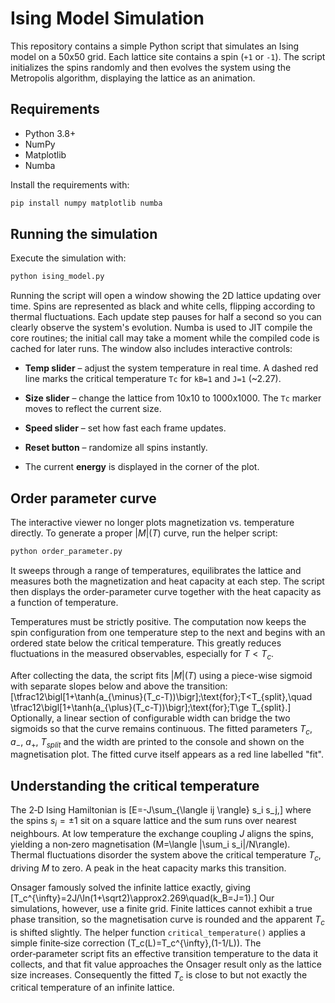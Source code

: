 # Ising Model Simulation

This repository contains a simple Python script that simulates an Ising model on a 50x50 grid. Each lattice site contains a spin (`+1` or `-1`). The script initializes the spins randomly and then evolves the system using the Metropolis algorithm, displaying the lattice as an animation.

## Requirements

- Python 3.8+
- NumPy
- Matplotlib
- Numba

Install the requirements with:

```bash
pip install numpy matplotlib numba
```

## Running the simulation

Execute the simulation with:

```bash
python ising_model.py
```

Running the script will open a window showing the 2D lattice updating over time. Spins are represented as black and white cells, flipping according to thermal fluctuations.
Each update step pauses for half a second so you can clearly observe the system's evolution.
Numba is used to JIT compile the core routines; the initial call may take a
moment while the compiled code is cached for later runs.
The window also includes interactive controls:

- **Temp slider** – adjust the system temperature in real time. A dashed red
  line marks the critical temperature `Tc` for `kB=1` and `J=1` (~2.27).
- **Size slider** – change the lattice from 10x10 to 1000x1000. The `Tc`
  marker moves to reflect the current size.

- **Speed slider** – set how fast each frame updates.
- **Reset button** – randomize all spins instantly.
- The current **energy** is displayed in the corner of the plot.

## Order parameter curve

The interactive viewer no longer plots magnetization vs. temperature directly.
To generate a proper $|M|(T)$ curve, run the helper script:

```bash
python order_parameter.py
```

It sweeps through a range of temperatures, equilibrates the lattice and
measures both the magnetization and heat capacity at each step. The script
then displays the order-parameter curve together with the heat capacity
as a function of temperature.

Temperatures must be strictly positive. The computation now keeps the spin
configuration from one temperature step to the next and begins with an ordered
state below the critical temperature. This greatly reduces fluctuations in the
measured observables, especially for $T < T_c$.

After collecting the data, the script fits $|M|(T)$ using a piece-wise
sigmoid with separate slopes below and above the transition:
\[\tfrac12\bigl[1+\tanh(a_{\minus}(T_c-T))\bigr]\;\text{for}\;T<T_{split},\quad
\tfrac12\bigl[1+\tanh(a_{\plus}(T_c-T))\bigr]\;\text{for}\;T\ge T_{split}.\]
Optionally, a linear section of configurable width can bridge the two
sigmoids so that the curve remains continuous.  The fitted parameters
$T_c$, $a_{\minus}$, $a_{\plus}$, $T_{split}$ and the width are
printed to the console and shown on the magnetisation plot.  The fitted curve
itself appears as a red line labelled "fit".

## Understanding the critical temperature

The 2‑D Ising Hamiltonian is
\[E=-J\sum_{\langle ij \rangle} s_i s_j,\]
where the spins $s_i=\pm1$ sit on a square lattice and the sum runs over
nearest neighbours.  At low temperature the exchange coupling $J$ aligns the
spins, yielding a non‑zero magnetisation
\(M=\langle |\sum_i s_i|/N\rangle\).  Thermal fluctuations disorder the system
above the critical temperature $T_c$, driving $M$ to zero.  A peak in the heat
capacity marks this transition.

Onsager famously solved the infinite lattice exactly, giving
\[T_c^{\infty}=2J/\ln(1+\sqrt2)\approx2.269\quad(k_B=J=1).\]
Our simulations, however, use a finite grid.  Finite lattices cannot exhibit a
true phase transition, so the magnetisation curve is rounded and the apparent
$T_c$ is shifted slightly.  The helper function `critical_temperature()` applies
a simple finite‑size correction
\(T_c(L)=T_c^{\infty}\,(1-1/L)\).  The order‑parameter script fits an effective
transition temperature to the data it collects, and that fit value approaches
the Onsager result only as the lattice size increases.  Consequently the fitted
$T_c$ is close to but not exactly the critical temperature of an infinite
lattice.

